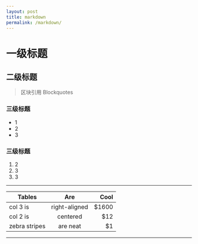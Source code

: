 ```yaml
---
layout: post
title: markdown
permalink: /markdown/
---
```




# 一级标题

## 二级标题
>区块引用 Blockquotes
### 三级标题
* 1
* 2
* 3


### 三级标题
1. 2
2. 3
3. 3


***

| Tables        | Are           | Cool  |
| ------------- |:-------------:| -----:|
| col 3 is      | right-aligned | $1600 |
| col 2 is      | centered      |   $12 |
| zebra stripes | are neat      |    $1 |

***
